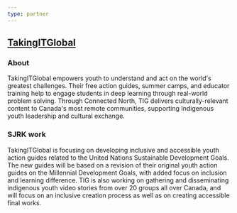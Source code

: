 ```yaml
---
type: partner
---
```

<h2 class="partner"><a href="https://www.tigweb.org/">TakingITGlobal</a></h2>

<h3 class="partner-heading">About</h3>

TakingITGlobal empowers youth to understand and act on the world's greatest challenges. Their free action guides, summer camps, and educator training help to engage students in deep learning through real-world problem solving. Through Connected North, TIG delivers culturally-relevant content to Canada's most remote communities, supporting Indigenous youth leadership and cultural exchange.

<h3 class="partner-heading">SJRK work</h3>

TakingITGlobal is focusing on developing inclusive and accessible youth action guides related to the United Nations Sustainable Development Goals. The new guides will be based on a revision of their original youth action guides on the Millennial Development Goals, with added focus on inclusion and learning difference. TIG is also working on gathering and disseminating indigenous youth video stories from over 20 groups all over Canada, and will focus on an inclusive creation process as well as on creating accessible final works.
